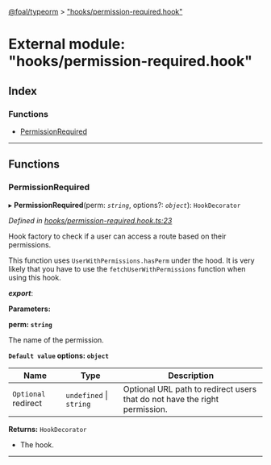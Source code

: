 [@foal/typeorm](../README.md) > ["hooks/permission-required.hook"](../modules/_hooks_permission_required_hook_.md)

# External module: "hooks/permission-required.hook"

## Index

### Functions

* [PermissionRequired](_hooks_permission_required_hook_.md#permissionrequired)

---

## Functions

<a id="permissionrequired"></a>

###  PermissionRequired

▸ **PermissionRequired**(perm: *`string`*, options?: *`object`*): `HookDecorator`

*Defined in [hooks/permission-required.hook.ts:23](https://github.com/FoalTS/foal/blob/538afb23/packages/typeorm/src/hooks/permission-required.hook.ts#L23)*

Hook factory to check if a user can access a route based on their permissions.

This function uses `UserWithPermissions.hasPerm` under the hood. It is very likely that you have to use the `fetchUserWithPermissions` function when using this hook.

*__export__*: 

**Parameters:**

**perm: `string`**

The name of the permission.

**`Default value` options: `object`**

| Name | Type | Description |
| ------ | ------ | ------ |
| `Optional` redirect | `undefined` \| `string` |  Optional URL path to redirect users that do not have the right permission. |

**Returns:** `HookDecorator`
- The hook.

___

